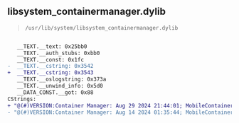 ## libsystem_containermanager.dylib

> `/usr/lib/system/libsystem_containermanager.dylib`

```diff

   __TEXT.__text: 0x25bb0
   __TEXT.__auth_stubs: 0xbb0
   __TEXT.__const: 0x1fc
-  __TEXT.__cstring: 0x3542
+  __TEXT.__cstring: 0x3543
   __TEXT.__oslogstring: 0x373a
   __TEXT.__unwind_info: 0x5d0
   __DATA_CONST.__got: 0x88
CStrings:
+ "@(#)VERSION:Container Manager: Aug 29 2024 21:44:01; MobileContainerManager_system-685~176/arm64e"
- "@(#)VERSION:Container Manager: Aug 14 2024 01:35:44; MobileContainerManager_system-685~74/arm64e"

```
